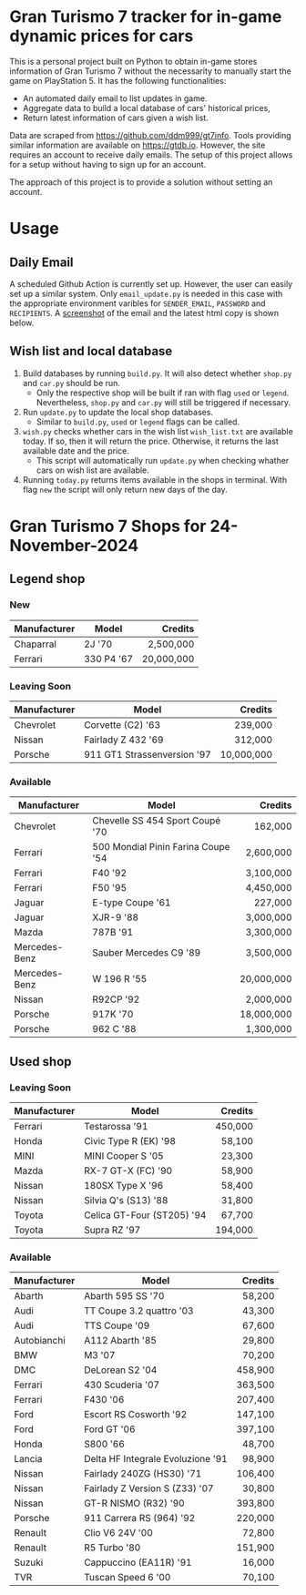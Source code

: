 # Gran Turismo 7 tracker for in-game dynamic prices for cars

This is a personal project built on Python to obtain in-game stores information of Gran Turismo 7 without the necessarity to manually start the game on PlayStation 5. It has the following functionalities:

- An automated daily email to list updates in game.
- Aggregate data to build a local database of cars' historical prices,
- Return latest information of cars given a wish list.

Data are scraped from https://github.com/ddm999/gt7info. Tools providing similar information are available on https://gtdb.io. However, the site requires an account to receive daily emails. The setup of this project allows for a setup without having to sign up for an account.

The approach of this project is to provide a solution without setting an account.

# Usage

## Daily Email

A scheduled Github Action is currently set up. However, the user can easily set up a similar system. Only `email_update.py` is needed in this case with the appropriate environment varibles for `SENDER_EMAIL`, `PASSWORD` and `RECIPIENTS`. A [screenshot](https://raw.githubusercontent.com/marcohoucheng/Gran-Turismo-7-Price-Tracker/main/data/email_screenshot.png) of the email and the latest html copy is shown below.

## Wish list and local database

1. Build databases by running `build.py`. It will also detect whether `shop.py` and `car.py` should be run.
    - Only the respective shop will be built if ran with flag `used` or `legend`. Nevertheless, `shop.py` and `car.py` will still be triggered if necessary.
2. Run `update.py` to update the local shop databases.
    - Similar to `build.py`, `used` or `legend` flags can be called.
3. `wish.py` checks whether cars in the wish list `wish_list.txt` are available today. If so, then it will return the price. Otherwise, it returns the last available date and the price.
    - This script will automatically run `update.py` when checking whather cars on wish list are available.
4. Running `today.py` returns items available in the shops in terminal. With flag `new` the script will only return new days of the day.


# Gran Turismo 7 Shops for 24-November-2024



## Legend shop

### New
 | Manufacturer | Model | Credits |
 | --- | --- | --: |
|Chaparral|2J '70|2,500,000|
|Ferrari|330 P4 '67|20,000,000|

### Leaving Soon
 | Manufacturer | Model | Credits |
 | --- | --- | --: |
|Chevrolet|Corvette (C2) '63|239,000|
|Nissan|Fairlady Z 432 '69|312,000|
|Porsche|911 GT1 Strassenversion '97|10,000,000|

### Available
 | Manufacturer | Model | Credits |
 | --- | --- | --: |
|Chevrolet|Chevelle SS 454 Sport Coupé '70|162,000|
|Ferrari|500 Mondial Pinin Farina Coupe '54|2,600,000|
|Ferrari|F40 '92|3,100,000|
|Ferrari|F50 '95|4,450,000|
|Jaguar|E-type Coupe '61|227,000|
|Jaguar|XJR-9 '88|3,000,000|
|Mazda|787B '91|3,300,000|
|Mercedes-Benz|Sauber Mercedes C9 '89|3,500,000|
|Mercedes-Benz|W 196 R '55|20,000,000|
|Nissan|R92CP '92|2,000,000|
|Porsche|917K '70|18,000,000|
|Porsche|962 C '88|1,300,000|


## Used shop

### Leaving Soon
 | Manufacturer | Model | Credits |
 | --- | --- | --: |
|Ferrari|Testarossa '91|450,000|
|Honda|Civic Type R (EK) '98|58,100|
|MINI|MINI Cooper S '05|23,300|
|Mazda|RX-7 GT-X (FC) '90|58,900|
|Nissan|180SX Type X '96|58,400|
|Nissan|Silvia Q's (S13) '88|31,800|
|Toyota|Celica GT-Four (ST205) '94|67,700|
|Toyota|Supra RZ '97|194,000|

### Available
 | Manufacturer | Model | Credits |
 | --- | --- | --: |
|Abarth|Abarth 595 SS '70|58,200|
|Audi|TT Coupe 3.2 quattro '03|43,300|
|Audi|TTS Coupe '09|67,600|
|Autobianchi|A112 Abarth '85|29,800|
|BMW|M3 '07|70,200|
|DMC|DeLorean S2 '04|458,900|
|Ferrari|430 Scuderia '07|363,500|
|Ferrari|F430 '06|207,400|
|Ford|Escort RS Cosworth '92|147,100|
|Ford|Ford GT '06|397,100|
|Honda|S800 '66|48,700|
|Lancia|Delta HF Integrale Evoluzione '91|98,900|
|Nissan|Fairlady 240ZG (HS30) '71|106,400|
|Nissan|Fairlady Z Version S (Z33) '07|30,800|
|Nissan|GT-R NISMO (R32) '90|393,800|
|Porsche|911 Carrera RS (964) '92|220,000|
|Renault|Clio V6 24V '00|72,800|
|Renault|R5 Turbo '80|151,900|
|Suzuki|Cappuccino (EA11R) '91|16,000|
|TVR|Tuscan Speed 6 '00|70,100|
